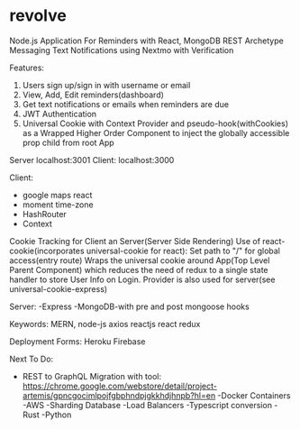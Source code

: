 # revolve
Node.js Application For Reminders with React, MongoDB REST Archetype
Messaging Text Notifications using Nextmo with Verification

Features:
1. Users sign up/sign in with username or email
2. View, Add, Edit reminders(dashboard)
3. Get text notifications or emails when reminders are due
4. JWT Authentication
5. Universal Cookie with Context Provider and pseudo-hook(withCookies) as a Wrapped Higher Order Component to inject the globally accessible prop child from root App


Server localhost:3001
Client: localhost:3000

Client:
- google maps react
- moment time-zone
- HashRouter
- Context 

Cookie Tracking for Client an Server(Server Side Rendering)
Use of react-cookie(incorporates universal-cookie for react):
<CookieProvider> </CookieProvider>
Set path to "/" for global access(entry route)
Wraps the universal cookie around App(Top Level Parent Component) which reduces the need of redux to a single state handler to store User Info on Login.
Provider is also used for server(see universal-cookie-express)


Server:
-Express
-MongoDB-with pre and post mongoose hooks


Keywords: 
MERN,
node-js
axios
reactjs
react
redux

Deployment Forms:
Heroku
Firebase



Next To Do:
- REST to GraphQL Migration with tool: https://chrome.google.com/webstore/detail/project-artemis/gpncgocimlpojfgbphndpjgkkhdjhnpb?hl=en
-Docker Containers
-AWS
-Sharding Database
-Load Balancers
-Typescript conversion
-Rust
-Python
